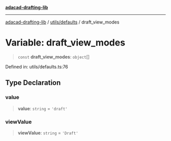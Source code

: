 [**adacad-drafting-lib**](../../../README.md)

***

[adacad-drafting-lib](../../../modules.md) / [utils/defaults](../README.md) / draft\_view\_modes

# Variable: draft\_view\_modes

> `const` **draft\_view\_modes**: `object`[]

Defined in: utils/defaults.ts:76

## Type Declaration

### value

> **value**: `string` = `'draft'`

### viewValue

> **viewValue**: `string` = `'Draft'`
